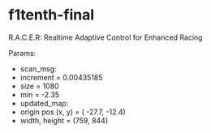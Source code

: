 # f1tenth-final
R.A.C.E.R: Realtime Adaptive Control for Enhanced Racing

Params:
* scan_msg:
*   increment = 0.00435185
*   size = 1080
*   min = -2.35
* updated_map:
*   origin pos (x, y) = ( -27.7, -12.4)
*   width, height = (759, 844)
